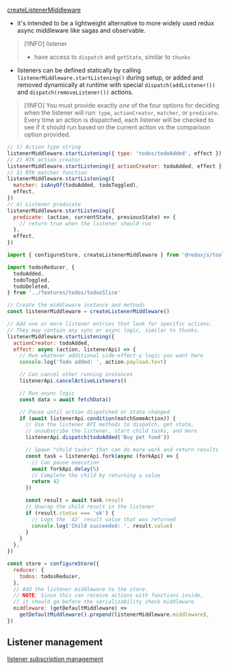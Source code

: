 [createListenerMiddleware](https://redux-toolkit.js.org/api/createListenerMiddleware)
- it's intended to be a lightweight alternative to more widely used redux async middleware like sagas and observable.

> [!INFO] listener
> - have access to `dispatch` and `getState`, similar to `thunks`

- listeners can be defined statically by calling `listenerMiddleware.startListening()` during setup, or added and removed dynamically at runtime with special `dispatch(addListener())` and `dispatch(removeListener())` actions.

> [!INFO] You must provide exactly _one_ of the four options for deciding when the listener will run: `type`, `actionCreator`, `matcher`, or `predicate`. Every time an action is dispatched, each listener will be checked to see if it should run based on the current action vs the comparison option provided.

```js
// 1) Action type string
listenerMiddleware.startListening({ type: 'todos/todoAdded', effect })
// 2) RTK action creator
listenerMiddleware.startListening({ actionCreator: todoAdded, effect })
// 3) RTK matcher function
listenerMiddleware.startListening({
  matcher: isAnyOf(todoAdded, todoToggled),
  effect,
})
// 4) Listener predicate
listenerMiddleware.startListening({
  predicate: (action, currentState, previousState) => {
    // return true when the listener should run
  },
  effect,
})
```

```js
import { configureStore, createListenerMiddleware } from '@reduxjs/toolkit'

import todosReducer, {
  todoAdded, 
  todoToggled,
  todoDeleted,
} from '../features/todos/todosSlice'

// Create the middleware instance and methods
const listenerMiddleware = createListenerMiddleware()

// Add one or more listener entries that look for specific actions.
// They may contain any sync or async logic, similar to thunks.
listenerMiddleware.startListening({
  actionCreator: todoAdded,
  effect: async (action, listenerApi) => {
    // Run whatever additional side-effect-y logic you want here
    console.log('Todo added: ', action.payload.text)

    // Can cancel other running instances
    listenerApi.cancelActiveListeners()

    // Run async logic
    const data = await fetchData()

    // Pause until action dispatched or state changed
    if (await listenerApi.condition(matchSomeAction)) {
      // Use the listener API methods to dispatch, get state,
      // unsubscribe the listener, start child tasks, and more
      listenerApi.dispatch(todoAdded('Buy pet food'))

      // Spawn "child tasks" that can do more work and return results
      const task = listenerApi.fork(async (forkApi) => {
        // Can pause execution
        await forkApi.delay(5)
        // Complete the child by returning a value
        return 42
      })

      const result = await task.result
      // Unwrap the child result in the listener
      if (result.status === 'ok') {
        // Logs the `42` result value that was returned
        console.log('Child succeeded: ', result.value)
      }
    }
  },
})

const store = configureStore({
  reducer: {
    todos: todosReducer,
  },
  // Add the listener middleware to the store.
  // NOTE: Since this can receive actions with functions inside,
  // it should go before the serializability check middleware
  middleware: (getDefaultMiddleware) =>
    getDefaultMiddleware().prepend(listenerMiddleware.middleware),
})
```

## Listener management
[listener subscription management](https://redux-toolkit.js.org/api/createListenerMiddleware#listener-subscription-management)